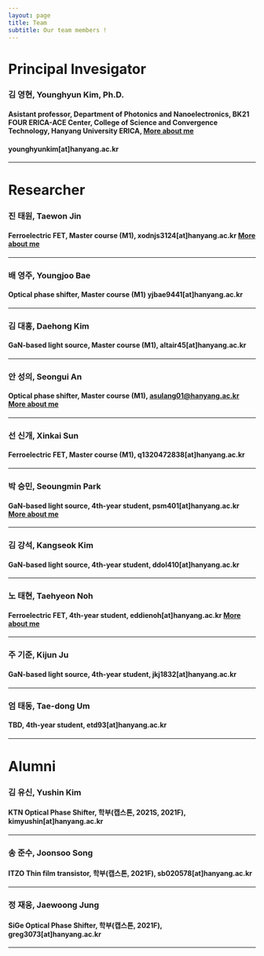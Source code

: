 ```yaml
---
layout: page
title: Team
subtitle: Our team members !
---
```


# Principal Invesigator


### 김 영현, Younghyun Kim, Ph.D.
#### Asistant professor, Department of Photonics and Nanoelectronics, BK21 FOUR ERICA-ACE Center, College of Science and Convergence Technology, Hanyang University ERICA, [More about me](https://yh2424.github.io/people/younghyunkim) 
#### younghyunkim[at]hanyang.ac.kr

---
<!--- 
| ![image](https://user-images.githubusercontent.com/32427749/127579757-95fe1d97-7820-4485-acfe-42483abd727e.png) | 김영현, Younghyun Kim, Ph.D. |
--->


# Researcher

### 진 태원, Taewon Jin
#### Ferroelectric FET, Master course (M1), xodnjs3124[at]hanyang.ac.kr [More about me](https://yh2424.github.io/people/taewonjin)
---

### 배 영주, Youngjoo Bae
#### Optical phase shifter, Master course (M1) yjbae9441[at]hanyang.ac.kr
---

### 김 대홍, Daehong Kim
#### GaN-based light source, Master course (M1), altair45[at]hanyang.ac.kr
---

### 안 성의, Seongui An
#### Optical phase shifter, Master course (M1), asulang01@hanyang.ac.kr [More about me](https://yh2424.github.io/people/seonguian)
---

### 선 신개, Xinkai Sun
#### Ferroelectric FET, Master course (M1), q1320472838[at]hanyang.ac.kr
---

### 박 승민, Seoungmin Park
#### GaN-based light source, 4th-year student, psm401[at]hanyang.ac.kr [More about me](https://yh2424.github.io/people/seoungminpark)
---

### 김 강석, Kangseok Kim 
#### GaN-based light source, 4th-year student, ddol410[at]hanyang.ac.kr
---

### 노 태현, Taehyeon Noh
#### Ferroelectric FET, 4th-year student, eddienoh[at]hanyang.ac.kr [More about me](https://yh2424.github.io/people/NTH)  
---

### 주 기준, Kijun Ju
#### GaN-based light source, 4th-year student, jkj1832[at]hanyang.ac.kr
---

### 엄 태동, Tae-dong Um 
#### TBD, 4th-year student, etd93[at]hanyang.ac.kr
---


# Alumni

### 김 유신, Yushin Kim
#### KTN Optical Phase Shifter, 학부(캡스톤, 2021S, 2021F), kimyushin[at]hanyang.ac.kr
---

### 송 준수, Joonsoo Song
#### ITZO Thin film transistor, 학부(캡스톤, 2021F), sb020578[at]hanyang.ac.kr
---

### 정 재웅, Jaewoong Jung
#### SiGe Optical Phase Shifter, 학부(캡스톤, 2021F), greg3073[at]hanyang.ac.kr
---
